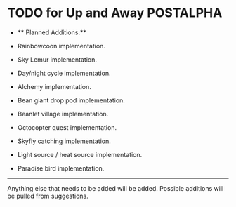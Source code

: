 # TODO for Up and Away POSTALPHA

+ ** Planned Additions:**

+ Rainbowcoon implementation.

+ Sky Lemur implementation.

+ Day/night cycle implementation.

+ Alchemy implementation.

+ Bean giant drop pod implementation.

+ Beanlet village implementation.

+ Octocopter quest implementation.

+ Skyfly catching implementation.

+ Light source / heat source implementation.

+ Paradise bird implementation.

******

Anything else that needs to be added will be added. Possible additions will be pulled from suggestions.

<!--
vim: ft=markdown nofoldenable
-->
